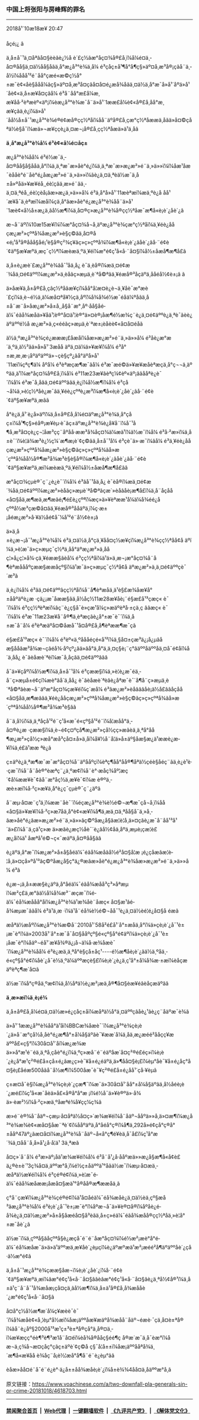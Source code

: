### 中国上将张阳与房峰辉的罪名
------------------------

<div class="published">
 <span class="date" title="ä¸­å½æ¶é´">
  <time datetime="2018-10-18T20:47:08+08:00">
   2018å¹´10æ18æ¥ 20:47
  </time>
 </span>
</div>
<br/>
<div class="wsw">
 <span class="dateline">
  åçé¡¿ â
 </span>
 <p>
  ä¸­å±å¯¹ä¸¤åªâå¤§èèâè¿½å è´£ç½ãæ°åç¤¾å®£å¸ï¼å¼é¤ä¸­å¤®åå§ä¸¤ä½åå§åãä¸å°æ¿å³°è¾ä¸å¼ é³çåç±å¹¶å°å¶ç§»äº¤å¸æ³å®¡çãå¨ä¸­å½ï¼ååå¹²é¨åå°çæé«æ©ç½å°±æ¯è¢«åè§ååå¼ãç§»äº¤å¸æ³å¤çãå¤å¤é¿æå¾åãä¸¤ä½ä¸å°æ¯å»å¹´åºä»å¹´åè¢«ä¸­å±æ¥å¤çãå¼ é³å¨åå°æ­£å¼æ¸æ¥åå·²èªæèº«äº¡ï¼èæ¿å³°è¾æ¯å¨ä»å¹´1ææ­£å¼è¢«å®£å¸åå°æ¸æ¥çãä¸è¿ï¼ä»å¹´åå½å±å¯¹æ¿å³°è¾é®é¢æå®çç½ªåï¼åå¨äºå®£å¸çæ°ç½ªåææä¸åãä»å¤©çåªä½è§å¯ï¼æä»¬æ¥ççè¿ä¸¤æ¬¡å®£å¸çç½ªåæä»ä¹ä¸åã
 </p>
 <p>
  <strong>
   ä¸å°æ¿å³°è¾å¼ é³è¢«å¼é¤åç±
  </strong>
 </p>
 <p>
  æ¿å³°è¾åå¼ é³é½æ¯ä¸­å¤®åå§å§ååä¸å°ï¼ä¸ä¸ªæ¯æ»åè°é¿ï¼ä¸ä¸ªæ¯æ»æ¿æ²»é¨ä¸»ä»»ï¼ï¼åæ¹åæ¯èååè°é¨åè°é¿åæ¿æ²»é¨ä¸»ä»»ï¼ãè¿ä¸¤ä¸ªèä½æ¯ä¸­å±å»ºåä»¥æ¥éå¸¸éè¦çâä¸æ»é¨âä¸­ä¸¤ä¸ªéå¸¸éè¦çèå¡ãæ»æ¿ä¸»ä»»å¼ é³ä¸å°å»å¹´11æèªæï¼æä¸ºè¿å åå¹´æ¥å¯ä¸èªæï¼æåï¼çä¸å°ãæ»åè°é¿æ¿å³°è¾åå¨ä»å¹´1æè¢«å½å±æ¿ä¸ãå½æ¶ï¼ä¸­å¤®ç»æ¿å³°è¾å®çç½ªåæ¯æ¶å«è¡è´¿åè´¿ã
  <br/>
 </p>
 <p>
  æ¬å¨äºï¼10æ15æ¥ï¼ï¼æ°åç¤¾å¬å¸äºæ¿å³°è¾çæ°ç½ªåï¼ä¸¥éè¿ååçæ¿æ²»çºªå¾åæ¿æ²»è§ç©ãä¸­å¤®å«é¡¹å³å®ååå§åé¡¹è§å®ç²¾ç¥ãç»ç»çºªå¾ï¼æ¶å«è¡è´¿ãåè´¿ãå·¨é¢è´¢äº§æ¥æºä¸æç¯ç½ªï¼æèæä¸ºä¸¥éï¼æ°é¢ç¹å«å·¨å¤§ï¼å½±åæå¶æ¶å£ã
 </p>
 <p>
  ä¸­å±è¿æè´£æ¿å³°è¾âå¯¹åä¸å¿ è¯ä¸èå®ï¼æä¸¤é¢æ´¾åä¸¤é¢äººï¼æ¿æ²»ä¸èåãç»æµä¸è´ªå©ªãä¸¥éæå®³åçäºä¸ååéå½¢è±¡â ã
 </p>
 <p>
  ä»åæ¥ä¸­å±å®£å¸çâç½ªåâæ¥çï¼åå°å¦æ­¤è¿è¬ä¸¥åè¯­æ°æè´£çï¼ä¸è¬é½ä¸ä¼æå¤ªå¥½çä¸åºï¼å¾å¾é½æ¯éåä¼ºåãä¸­å±å¨æ¨å»åæ¿æ²»å±å¸¸å§å¨æ°¸åº·åå§åé­ä¼¯éãå¾æåä»¥åä¹¦è®°å¤ä¹¦è®°ä»¤è®¡åæ¶é½æ¾ç¨è¿ä¸¤é¢äººè¿ä¸ªè¯ãèè¿äºäººé½å æ¿æ²»ä¸ç«ééãç»æµä¸è´ªæ±¡èåèè¢«å¤å¤éåã
 </p>
 <p>
  ä½ä¸ºæ¿å³°è¾çé¿ææ­æ¡£åæåï¼åæ»æ¿æ²»é¨ä¸»ä»»å¼ é³åè¿æ°æ´ä¸ºä¸ä½³ãä»å»å¹´3æåå äºä¸¤ä¼ä»¥æ¥ï¼å¼ é³å°±æ¸æ¸æ·¡åºäºäººä»¬çè§çº¿ãå°äºå»å¹´11æï¼çªç¶ä¼ åºå¼ é³èªæçæ¶æ¯ãå¼ é³æ¯æé©ä»¥æ¥æåèªæçä¸å°ç¬¬ä¸äººãä¸ä¹ï¼æ°åç¤¾å®£å¸ï¼å¼ é³11æ23æ¥âèªç¼¢èº«äº¡âãååªè¿è¯´ï¼å¼ é³æ¯å¸åâä¸¤é¢äººâãä¸è¿ï¼å½æ¶ï¼å¼ é³çå¬å¼ä¸»è¦ç½ªåè¿æ¯âä¸¥éè¿çºªè¿æ³ï¼æ¶å«è¡è´¿åè´¿ãå·¨é¢è´¢äº§æ¥æºä¸æâã
 </p>
 <p>
  å°è¿ä¸å¹´è¿å»äºï¼ä¸­å±å®£å¸å¼é¤äºæ¿å³°è¾ä¸å°çåç±ï¼å¹¶ç§»éå®¡æ¥èµ·è¯ãç±äºæ¿å³°è¾è¿å¥å¨ï¼å¯¹å¶å¸æ³å¤çè¿ç¬¦åæ³çç¨åºåå·ææ³å¾åç¤¾ä¼æä¹ï¼ä½æ¯ï¼å¼ é³å·²æ­»ï¼ä¸­å±è¯´ï¼è¦ä¾æ³è¿½ç¼´æ¶æ¡è´¢ç©ãä¸­å±å¯¹å¼ é³çè¯ä»·æ¯ï¼âå¼ é³ä¸¥éè¿ååçæ¿æ²»çºªå¾åæ¿æ²»è§ç©ãç»ç»çºªå¾ãå»æ´çºªå¾åå½å®¶æ³å¾æ³è§è§å®ï¼æ¶å«è¡è´¿ãåè´¿ãå·¨é¢è´¢äº§æ¥æºä¸æï¼æèæä¸ºä¸¥éï¼å½±åæå¶æ¶å£ãâ
 </p>
 <p>
  æ°åç¤¾çµè®¯ç¨¿è¿è¯´ï¼å¼ é³âå¯¹åä¸å¿ è¯èå®ï¼æä¸¤é¢æ´¾åä¸¤é¢äººï¼æ¿æ²»èåãç»æµè´ªå©ªãçæ´»èåãåè¡æ¶å£ï¼ä¸å¨åçåå«å¤§åä¸æ¶æä¸æ¶æãé¡¶é£è¿çºªï¼æç»ä»¥èªææ¹å¼ä¼å¾éé¿åçºªå½æ³çæ©å¤âä¸¥éæå®³ååäºä¸ï¼ç·æ±¡åéæ¿æ²»å·¥ä½åé¢å¯¼å¹²é¨å½¢è±¡ã
 </p>
 <p>
  ä»ä¸­å±è¿æ¬¡å¯¹æ¿å³°è¾å¼ é³ä¸¤ä½ä¸å°çä¸¥åå¤ç½æ¥çï¼æ¿å³°è¾çç½ªåå¢å äºï¼ä¸»è¦æ¯ä»ç»æµç¯ç½ªä¸åå°äºæ¿æ²»ä¸ååç¦»å¿ç¦»å¾·çä¸¥éææ§ãèå¼ é³çç½ªåï¼ä¹ä»ä¸æ¬¡æ°åç¤¾å¨å¶èªæåååºçææ§ææåçº§ï¼ä¹æ¯ä»ç»æµç¯ç½ªå¢å äºæ¿æ²»ä¸ä¸¤é¢äººçè¯´æ³ã
 </p>
 <p>
  ä¸è¿ï¼å¼ é³âä¸¤é¢äººâçç½ªåï¼å¨å¶èªæåä¸ä¹è§£æ¾åæ¥å°±ååºäºè¿æ ·çä¿¡æ¯åææ§ãä¸­å½åç½11æ28æ¥åè¡¨é§æ­£å¹³çæç« è¯´ï¼å¼ é³çç½ªèªæï¼âç¨è¿ç§å¯è»çæ¹å¼ç»æäºèªå·±çä¸ç âãæç« è¯´ï¼å¼ é³æ¯11æ23æ¥å¨å®¶ä¸­èªæçãè¿å°±æ¯è¯´ï¼ä¸­å±æ¯å¨å¼ é³èªæäºå¤©åæå¯¹å¤å®£å¸å¶èªææ¶æ¯çã
 </p>
 <p>
  é§æ­£å¹³æç« è¯´ï¼å¼ é³èº«ä¸ºåååéçé«å¹²ï¼ä¸§å¤±çæ³ä¿¡å¿µãåæ§ååãæ³å¾æ¬çãéå¾·åºçº¿ãä»âå°ä¸å°ä¸ä¸¤ç§è¡¨ç°ãäººåäººåä¸¤å¯é¢å­ï¼å´ä¸åå¿ è¯ãèåæè´ªèï¼æ¯å¸åçâä¸¤é¢äººâãâ
 </p>
 <p>
  å¯ä»¥çåºï¼å½æ¶ï¼ä¸­å±å¯¹å¼ é³çææ§ï¼ä¸»è¦è¿æ¯éä¸­å¨ç»æµå±é¢çï¼æè°âå´ä¸åå¿ è¯ãèåæè´ªèâè¿åªæ¯è¯´å¶å¨ç»æµä¸è´ªå©ªãèæ¬å¨äºæ°åç¤¾çæ¥éï¼ç´æå¼ é³âæ¿æ²»èåâââåè¡ä½å£ââåçåå«å¤§åä¸æ¶æââä¸¥éè¿ååçæ¿æ²»çºªå¾åæ¿æ²»è§ç©ãç»ç»çºªå¾ãå»æ´çºªå¾åå½å®¶æ³å¾æ³è§âã
 </p>
 <p>
  å¨ä¸­å½ï¼ä¸ä¸ªåçå¹²é¨ç¹å«æ¯é«çº§å¹²é¨ï¼å¦æåå°ä¸­å¤®è¿æ ·çææ§ï¼ä¸è¬é¢ç¤ºçå¶æ¿æ²»çå½çç»æãèä¸ä¸ªå°åå¶æ¿æ²»çå½ç»æå°æå³çå¤±å»ä¸åï¼å¥½å¨å¦ä»å±äº§åæ§æ¿ä¹ææè¿æ­¥ï¼ä¸é£ä¹ææ ªè¿ã
 </p>
 <p>
  ç±äºè¿ä¸ªæ¶æ¯æ¯æ°åç¤¾å¨äºååºçï¼èªç¶åå°åå®¶åªä½çéè§åéç¨ãä¸è¿è¹è··çæ¯ï¼å¨å¨åè®°èæªç¨¿ä¸ºæ­¢ï¼å¨è°·æ­åç¾åº¦æç´¢å¼ææ¥è¯¢ãå¨æ°åç½ä¸æ¥è¯¢ï¼æ è®ºä¸­æè±æï¼å·²ç»æ¥ä¸å°è¿ç¯çµè®¯ç¨¿äºã
 </p>
 <p>
  å¨æµ·å¤æ¨ç¹ä¸ï¼ææ¨åè¯´ï¼éçæ¿å³°è¾è½é©¬æ¶æ¯çå¬å¸ï¼åå«å¤§ä»¥æ¥ï¼å·²ç»æ7åä¸å°è¢«æ¥ï¼å¶ä¸­æä¸¤ä¸ªåå§å¯ä¸»å¸­ãæ»åè°é¿ãæ»æ¿æ²»é¨ä¸»ä»»ãç©ºåæ¿å§ãæ­¦è­¦å¸ä»¤ç­ãè¿æ¯å¨åå¹³å¹´ä»£ï¼å¨ä¸çä¹ç»æ ä»æãè¿æç½åè¯´è¿âå½¢åä¸åºä¸æµè¡çæ­¦è£æ¿åï¼ä¹ åæªå¹é©¬ç«¯æäºä¸­å¤®åå§ãâ
 </p>
 <p>
  è¿äºä¸å°æ¯ï¼æ¿æ²»å±å§åé­ä¼¯éãå¾æåãå½é²å¤§å­¦æ ¡é¿çåæãæ­¦è­¦å¸ä»¤çå»ºå¹³ãç©ºåæ¿å§ç°ä¿®æãæ»åè°é¿æ¿å³°è¾åæ»æ¿æ²»é¨ä¸»ä»»å¼ é³ã
 </p>
 <p>
  è¿æ¬¡ä¸­å±ææ§è¿äºä¸å°åé­ä¼¯éãå¾æåå³ç³»åªæµï¼æ²ç£ä¸æ°ãä½å¼å¾æ³¨æçæ¯ï¼é­ä¼¯éå¾æååå°åï¼æ¿å³°è¾ä¹æ¾åè¨åæç« å¤§æ¹âé­å¾æµæ¯âãå¼ é³ä¹ä¸æ ·ï¼ä¹å¨é­å¾è½é©¬åå¯¹è¿ä¸¤ä½èé¦é¿å¤§å é­æã
 </p>
 <p>
  æåªä½æåºï¼æ¿å³°è¾æ©å¨2010å¹´58å²é£å¹´å°±æåä¸å°ï¼ä»çè¡è´¿å¯¹è±¡æ¯è°ï¼ä»2003å¹´å°±æ¯å¯å¤§ååºçº§é«çº§å°é¢äºï¼ä»çè¡è´¿å¯¹è±¡åæ¯è°ï¼åäº¬éå¹´æ¥å¾®ä¿¡å¬ä¼å·æ¾åæè¯´ï¼æ¿å³°è¾åå¼ é³è¿æä¸ä¸ªå°è§çå±åç¹----é½æ¶åè¡è´¿ãä½ä¸ºåä¸­é«çº§å°é¢ï¼åè´¿å¯è½ä¸ºä¼äººæçè§£ï¼è¡è´¿è¿ä¸ç¹å°±å¼å¾æ·±æï¼èåçæäºèªç¶æ´å¤ã
 </p>
 <p>
  ä½æ¯ï¼å°ç®åä¸ºæ­¢ï¼ä¸­å½åªä½è¿æ²¡æä¸å®¶å¤§èæ¥éâèåçæäºâã
 </p>
 <p>
  <strong>
   ä¸æ»æï¼ä¸è¡é¾
  </strong>
 </p>
 <p>
  ä¸­å±å®£å¸å¼é¤ä¸¤ä½æ»é¿çåç±åï¼æåªä½å°ä¸¤äººçâåè¿¹âè¿ç¨åäºæ¯è¾ã
 </p>
 <p>
  ä»å¹´1ææ¿å³°è¾åå°ä¹åï¼BBCæ¾åæè¯´ï¼æ¿å³°è¾çè¡è´¿ä»å¨æ°çå½å¸åè°é¿æ¶å°±å¼å§äºãè¯¥ææ´å¼ä¸åä¸æ¿æéé²åå­çç¥æäººå£«ç§°ï¼30å¤å¹´åï¼æ¿æ¾æä»»å°æ¹é¨éä¸ä¸ªå¸çåè°é¿ï¼ä¸ºç»æå¨é¨éäºåæ´å¤ç²®é£éç»ï¼è¡è´¿è¿å°æ¹ç²®é£å±çå±é¿ãæ¿ç»è¯¥å±é¿éäºä¸ä»¶åå¤§è¡£ï¼èµ°åè¯¥å±é¿åç°å¤§è¡£åéæ500åãå¨å½æ¶ï¼500åæ¯è¯¥ç²®é£å±é¿åå¹´çå·¥èµã
 </p>
 <p>
  ç±æ­¤å¯è§ï¼æ¿å³°è¾çè¡è´¿çæ¶¯ï¼æ¯ä»30å¤å¹´åå°±å¼å§äºãä¸­å½åéè¡è´¿æé£ï¼ç¹å«æ¯åèä»å£«å®å°å°æ ¡ï¼é½å¯ä»¥è®ºä»·å¾ä»·èæ²½ï¼å·²ç»æä¸ºåæªé¾å¥çç¼ç¾ã
 </p>
 <p>
  æ»é¨è®¾å¨åäº¬çæµ·å¤åªä½å¤ç»´æ¾æ¥éï¼å¨åäº¬ååºä»»å¸ä»¤æ¶ï¼æ¿å³°è¾æ¾è¢«æå¤§åæ¨ªè´¢ï¼ååºäºä¸å°åéå°ç®ï¼å¶ä¸­292å»é¢çå°ç®å°±ååº47äº¿ãæ­¤å¤ï¼æ¿å³°è¾å¨åäº¬å«å°ç¶é¥­èä¸å¯å£ï¼ç¹å°æ´¾ä¸¤åå¨å¸å»å¹¿å·å­¦ä¹ 3ä¸ªæã
 </p>
 <p>
  å¤ç»´å¨å¼ é³æ­»äº¡åä¹æ¾æ¥éï¼å¼ é³å¨å¹¿å·ååºæä»»æ¿å§æ¶å«å¢è£ä¿®è±è´¹3ç¾å¤ä¸äººæ°å¸ï¼é½ç±åäººä¹°åãä½æ¯ï¼æµ·å¤æä¸­æåªä½æ¥éï¼å¼ é³çé®é¢ï¼ä¸»è¦æ¯é­ä¼¯éãå¾æåææ¡åæå¤§æä¹°å®åå®æ¶ææåä¸ã
 </p>
 <p>
  ç°å¨çæ¥ï¼æ¿å³°è¾çé®é¢ï¼ä¹å¤åé­ä¼¯éå¾æåè¿ä¸¤ä½èä¸çº§æå³ãæ¿å³°è¾å¼ é³è¡è´¿å¯¹è±¡æ¯è°ï¼åºæ¬å¯ä»¥è®¤å®ï¼åºåè¿é­å¾è¿ä¸¤ä½æ¿æ²»å±å§åæéå¤§å³èãä¸­å±ç»é­ä¼¯éãå¾æåå®çç½ªåä¸»è¦å°±æ¯åè´¿ã
 </p>
 <p>
  ä½æ¯ï¼ä¸­çºªå§ãåçºªå§è¿æçå¯é¨é¨åæ°åç¤¾ï¼é½æ²¡æè°å°é­ä¼¯éå¾æåæ¯ä»ä»ä¹äººæä¸­æ¥åè´¿èµçï¼è¿äºæºæä¹æ²¡æéé²å¶äºäººåè´¿çå·ä½æ°é¢ã
 </p>
 <p>
  ä¸­å±å¯¹æ¿å³°è¾çææ§åæ¬ï¼è¡è´¿åè´¿ï¼å·¨é¢è´¢äº§æ¥æºä¸æï¼âæ°é¢ç¹å«å·¨å¤§âãèâæ°é¢ç¹å«å·¨å¤§âè¿ä¸ªå½¢å®¹ï¼ä¸­å±ä¹ç¨å¨å¯¹å¾æåæ¡çå¤çä¸ãå½æ¶ï¼ä¸­å±ä¹å®£å¸å¾æååè´¿æ°é¢ç¹å«å·¨å¤§ã
 </p>
 <p>
  å¤å°ç½å½æ¶æ´å¼ç¥æèè¯è¯´ï¼å¾æåè¢«å¸¦èµ°å½æï¼åæ¡äººåæ¥æäºå¾æåå¨åäº¬éæè·¯çä¸å¤è±ªå®ï¼âå¨è¿åº§2000å¹³æ¹ç±³è±ªå®çå°ä¸å®¤ä¸­ï¼æ¥æçç°éè¶³è¶³æ1å¨å¤éï¼èå¾å®ååç§éé¶ç å®æ´æ¯ä¸å¯èæ°ï¼åæ¬ä¸ç¾å¬æ¤çåç°çãç±äºè´¢ç©å ç§¯å¦å±±ï¼åæ¡äººååªå¾ä¸´æ¶å«æ¥åå è¾åç¨å¡è½¦æå°å¶å¨é¨è¿èµ°ãâ
 </p>
 <p>
  èåæ»åå¤é¨å¯é¨é¿è°·ä¿å±±åå¾æåè¡è´¿ï¼å±è¾¾4åå¤ä¸åäººæ°å¸ã
 </p>
</div>

原文链接：https://www.voachinese.com/a/two-downfall-pla-generals-sin-or-crime-20181018/4618703.html


------------------------
#### [禁闻聚合首页](https://github.com/gfw-breaker/banned-news/blob/master/README.md) &nbsp;|&nbsp; [Web代理](https://github.com/gfw-breaker/open-proxy/blob/master/README.md) &nbsp;|&nbsp;  [一键翻墙软件](https://github.com/gfw-breaker/nogfw/blob/master/README.md) &nbsp;|&nbsp; [《九评共产党》](https://github.com/gfw-breaker/9ping.md/blob/master/README.md#九评之一评共产党是什么) &nbsp;|&nbsp; [《解体党文化》](https://github.com/gfw-breaker/jtdwh.md/blob/master/README.md#绪论)